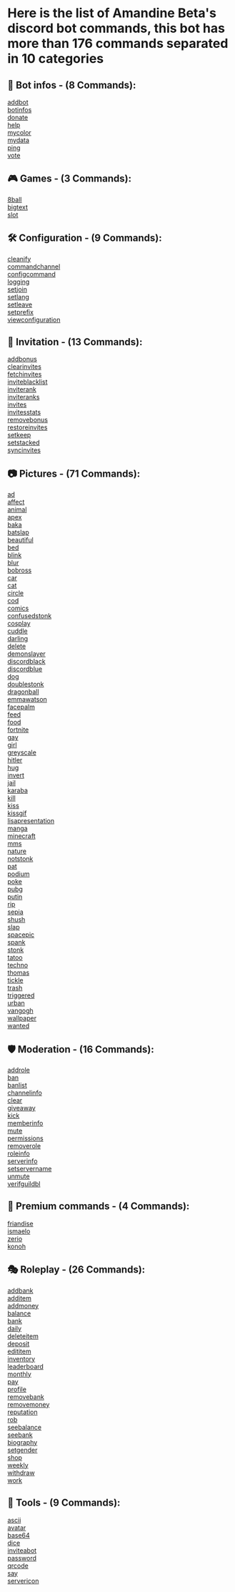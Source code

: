 # Here is the list of Amandine Beta's discord bot commands, this bot has more than 176 commands separated in 10 categories

## 🤖 Bot infos - (8 Commands): 
[addbot](Commands/%F0%9F%A4%96%20Bot%20infos/addbot.md "Allows you to get the bot invitation link.")
<br>[botinfos](Commands/%F0%9F%A4%96%20Bot%20infos/botinfos.md "Displays information about the bot.")
<br>[donate](Commands/%F0%9F%A4%96%20Bot%20infos/donate.md "Allow you to the see informations on how to support the project.")
<br>[help](Commands/%F0%9F%A4%96%20Bot%20infos/help.md "Allows you to get the bot's help page and help with commands")
<br>[mycolor](Commands/%F0%9F%A4%96%20Bot%20infos/mycolor.md "Allows you to choose the color of the bot embeds.")
<br>[mydata](Commands/%F0%9F%A4%96%20Bot%20infos/mydata.md "Sends you a file containing all the data that we have saved in relation to your account / server.")
<br>[ping](Commands/%F0%9F%A4%96%20Bot%20infos/ping.md "Allows to see the latency of the bot and the discord API.")
<br>[vote](Commands/%F0%9F%A4%96%20Bot%20infos/vote.md "Lets see the sites where you can vote for the bot.")
## 🎮 Games - (3 Commands): 
[8ball](Commands/%F0%9F%8E%AE%20Games/8ball.md "Lets you ask the magic ball a question.")
<br>[bigtext](Commands/%F0%9F%8E%AE%20Games/bigtext.md "Allow you to size up your text into emojis.")
<br>[slot](Commands/%F0%9F%8E%AE%20Games/slot.md "Allows you to spin the slot machine.")
## 🛠️ Configuration - (9 Commands): 
[cleanify](Commands/%F0%9F%9B%A0%EF%B8%8F%20Configuration/cleanify.md "Allows you to activate or not the automatic deletion of messages from the bot.")
<br>[commandchannel](Commands/%F0%9F%9B%A0%EF%B8%8F%20Configuration/commandchannel.md "Allows you to configure the bot's command channel.")
<br>[configcommand](Commands/%F0%9F%9B%A0%EF%B8%8F%20Configuration/configcommand.md "Allows you to configure which commands are enabled or disabled on your server.")
<br>[logging](Commands/%F0%9F%9B%A0%EF%B8%8F%20Configuration/logging.md "Allows you to define which log you want to enable or disable.")
<br>[setjoin](Commands/%F0%9F%9B%A0%EF%B8%8F%20Configuration/setjoin.md "Allows you to configure the server welcome message and channel.")
<br>[setlang](Commands/%F0%9F%9B%A0%EF%B8%8F%20Configuration/setlang.md "Allows you to configure the bot language.")
<br>[setleave](Commands/%F0%9F%9B%A0%EF%B8%8F%20Configuration/setleave.md "Allows you to configure the server's goodbye message and channel.")
<br>[setprefix](Commands/%F0%9F%9B%A0%EF%B8%8F%20Configuration/setprefix.md "Allows you to configure the bot prefix on the server.")
<br>[viewconfiguration](Commands/%F0%9F%9B%A0%EF%B8%8F%20Configuration/viewconfiguration.md "Allows you to see the current configuration of the bot parameters on the server.")
## 📎 Invitation - (13 Commands): 
[addbonus](Commands/%F0%9F%93%8E%20Invitation/addbonus.md "Allows you to add bonus invitations to an user.")
<br>[clearinvites](Commands/%F0%9F%93%8E%20Invitation/clearinvites.md "Allows you to delete all invitations for a member or all members.")
<br>[fetchinvites](Commands/%F0%9F%93%8E%20Invitation/fetchinvites.md "Allows to detect new invitations not saved in the cache.")
<br>[inviteblacklist](Commands/%F0%9F%93%8E%20Invitation/inviteblacklist.md "Allows you to blacklist a member of the invitation system.")
<br>[inviterank](Commands/%F0%9F%93%8E%20Invitation/inviterank.md "Allows you to configure the invitation rewards roles.")
<br>[inviteranks](Commands/%F0%9F%93%8E%20Invitation/inviteranks.md "Allows you to see the server invitation rewards roles.")
<br>[invites](Commands/%F0%9F%93%8E%20Invitation/invites.md "Allows you to see your invitations or those of a friend.")
<br>[invitesstats](Commands/%F0%9F%93%8E%20Invitation/invitesstats.md "Displays a graph with the statistics of the members who have joined the server.")
<br>[removebonus](Commands/%F0%9F%93%8E%20Invitation/removebonus.md "Allows you to remove bonus invitations from a user.")
<br>[restoreinvites](Commands/%F0%9F%93%8E%20Invitation/restoreinvites.md "Allows you to restore the invitations after a reinitialization of these.")
<br>[setkeep](Commands/%F0%9F%93%8E%20Invitation/setkeep.md "Allows you to configure whether members keep their roles even if they don't have enough invitations.")
<br>[setstacked](Commands/%F0%9F%93%8E%20Invitation/setstacked.md "Allows you to configure whether members accumulate their roles or not.")
<br>[syncinvites](Commands/%F0%9F%93%8E%20Invitation/syncinvites.md "The time is up, you have not validated that you want to restore the invitations of the mentioned member (s).")
## 📷 Pictures - (71 Commands): 
[ad](Commands/%F0%9F%93%B7%20Pictures/ad.md "Allows you to generate an ad image with your profile picture or that of your friends.")
<br>[affect](Commands/%F0%9F%93%B7%20Pictures/affect.md "Allows you to generate an affect image with your profile picture or that of your friends.")
<br>[animal](Commands/%F0%9F%93%B7%20Pictures/animal.md "Displays an animal photo.")
<br>[apex](Commands/%F0%9F%93%B7%20Pictures/apex.md "Displays an apex photo.")
<br>[baka](Commands/%F0%9F%93%B7%20Pictures/baka.md "Let you baka a member.")
<br>[batslap](Commands/%F0%9F%93%B7%20Pictures/batslap.md "Allows you to generate a batslap image with your profile picture or that of your friends.")
<br>[beautiful](Commands/%F0%9F%93%B7%20Pictures/beautiful.md "Allows you to generate a beautiful image with your profile picture or that of your friends.")
<br>[bed](Commands/%F0%9F%93%B7%20Pictures/bed.md "Allows you to generate a bed image with your profile picture or that of your friends.")
<br>[blink](Commands/%F0%9F%93%B7%20Pictures/blink.md "Allows you to generate a flashing image with your profile picture and that of your friends.")
<br>[blur](Commands/%F0%9F%93%B7%20Pictures/blur.md "Apply the blur effect to your profile picture or that of your friends.")
<br>[bobross](Commands/%F0%9F%93%B7%20Pictures/bobross.md "Allows you to generate a bobross image with your profile picture or that of your friends.")
<br>[car](Commands/%F0%9F%93%B7%20Pictures/car.md "Displays a car photo.")
<br>[cat](Commands/%F0%9F%93%B7%20Pictures/cat.md "Displays a cat photo.")
<br>[circle](Commands/%F0%9F%93%B7%20Pictures/circle.md "Turn your profile picture or that of your friends into a circle.")
<br>[cod](Commands/%F0%9F%93%B7%20Pictures/cod.md "Displays a cod photo.")
<br>[comics](Commands/%F0%9F%93%B7%20Pictures/comics.md "Displays a comic book photo.")
<br>[confusedstonk](Commands/%F0%9F%93%B7%20Pictures/confusedstonk.md "Allows you to generate a confusedstonk image with your profile picture or that of your friends.")
<br>[cosplay](Commands/%F0%9F%93%B7%20Pictures/cosplay.md "Displays a cosplay photo.")
<br>[cuddle](Commands/%F0%9F%93%B7%20Pictures/cuddle.md "Allows you to caress a member.")
<br>[darling](Commands/%F0%9F%93%B7%20Pictures/darling.md "Displays a Darling in the franxx photo.")
<br>[delete](Commands/%F0%9F%93%B7%20Pictures/delete.md "Allows you to generate a delete image with your profile picture or that of your friends.")
<br>[demonslayer](Commands/%F0%9F%93%B7%20Pictures/demonslayer.md "Displays a Demon slayer photo.")
<br>[discordblack](Commands/%F0%9F%93%B7%20Pictures/discordblack.md "Allows you to generate a discord black image with your profile picture or that of your friends.")
<br>[discordblue](Commands/%F0%9F%93%B7%20Pictures/discordblue.md "Allows you to generate a discord blue image with your profile picture or that of your friends.")
<br>[dog](Commands/%F0%9F%93%B7%20Pictures/dog.md "Displays a dog photo.")
<br>[doublestonk](Commands/%F0%9F%93%B7%20Pictures/doublestonk.md "Allows you to generate a doubleStonk image with your profile picture or that of your friends.")
<br>[dragonball](Commands/%F0%9F%93%B7%20Pictures/dragonball.md "Displays a dragon ball photo.")
<br>[emmawatson](Commands/%F0%9F%93%B7%20Pictures/emmawatson.md "Shows a photo of Emma Watson.")
<br>[facepalm](Commands/%F0%9F%93%B7%20Pictures/facepalm.md "Allows you to generate a facepalm image with your profile picture or that of your friends.")
<br>[feed](Commands/%F0%9F%93%B7%20Pictures/feed.md "Let you feed member.")
<br>[food](Commands/%F0%9F%93%B7%20Pictures/food.md "Displays a photo of food.")
<br>[fortnite](Commands/%F0%9F%93%B7%20Pictures/fortnite.md "Displays a fortnite photo.")
<br>[gay](Commands/%F0%9F%93%B7%20Pictures/gay.md "Apply the gay filter to your profile picture or that of your friends.")
<br>[girl](Commands/%F0%9F%93%B7%20Pictures/girl.md "Shows a photo of a girl.")
<br>[greyscale](Commands/%F0%9F%93%B7%20Pictures/greyscale.md "Shows a photo of a girl.")
<br>[hitler](Commands/%F0%9F%93%B7%20Pictures/hitler.md "Allows you to generate a hitler image with your profile picture or that of your friends.")
<br>[hug](Commands/%F0%9F%93%B7%20Pictures/hug.md "Allows you to hug a member.")
<br>[invert](Commands/%F0%9F%93%B7%20Pictures/invert.md "Apply the opposite effect to your profile picture or that of your friends.")
<br>[jail](Commands/%F0%9F%93%B7%20Pictures/jail.md "Allows you to generate a jail image with your profile picture or that of your friends.")
<br>[karaba](Commands/%F0%9F%93%B7%20Pictures/karaba.md "Allows you to generate a karaba image with your profile picture or that of your friends.")
<br>[kill](Commands/%F0%9F%93%B7%20Pictures/kill.md "Allows you to kill a member.")
<br>[kiss](Commands/%F0%9F%93%B7%20Pictures/kiss.md "Allows you to generate a kiss image with your profile picture or that of your friends.")
<br>[kissgif](Commands/%F0%9F%93%B7%20Pictures/kissgif.md "Allows to give a kiss (gif) to a member.")
<br>[lisapresentation](Commands/%F0%9F%93%B7%20Pictures/lisapresentation.md "Allows you to generate a lisapresentation image with your profile picture or that of your friends.")
<br>[manga](Commands/%F0%9F%93%B7%20Pictures/manga.md "Displays a manga photo.")
<br>[minecraft](Commands/%F0%9F%93%B7%20Pictures/minecraft.md "Displays a minecraft photo.")
<br>[mms](Commands/%F0%9F%93%B7%20Pictures/mms.md "Allows you to generate an mms image with your profile picture or that of your friends.")
<br>[nature](Commands/%F0%9F%93%B7%20Pictures/nature.md "Displays a photo of nature.")
<br>[notstonk](Commands/%F0%9F%93%B7%20Pictures/notstonk.md "Allows you to generate a notstonk image with your profile picture or that of your friends.")
<br>[pat](Commands/%F0%9F%93%B7%20Pictures/pat.md "Allows you to pat a member.")
<br>[podium](Commands/%F0%9F%93%B7%20Pictures/podium.md "Allows you to generate a podium image with your profile picture or that of your friends.")
<br>[poke](Commands/%F0%9F%93%B7%20Pictures/poke.md "Allows you to touch a member.")
<br>[pubg](Commands/%F0%9F%93%B7%20Pictures/pubg.md "Displays a pubg photo.")
<br>[putin](Commands/%F0%9F%93%B7%20Pictures/putin.md "Allows you to generate a putin image with your profile picture or that of your friends.")
<br>[rip](Commands/%F0%9F%93%B7%20Pictures/rip.md "Allows you to generate a rip image with your profile picture or that of your friends.")
<br>[sepia](Commands/%F0%9F%93%B7%20Pictures/sepia.md "Apply the sepia filter to your profile picture or that of your friends.")
<br>[shush](Commands/%F0%9F%93%B7%20Pictures/shush.md "Allows you to caress a member.")
<br>[slap](Commands/%F0%9F%93%B7%20Pictures/slap.md "Allows you to slap a member.")
<br>[spacepic](Commands/%F0%9F%93%B7%20Pictures/spacepic.md "Displays a photo of space.")
<br>[spank](Commands/%F0%9F%93%B7%20Pictures/spank.md "Allows you to generate a spank image with your profile picture or that of your friends.")
<br>[stonk](Commands/%F0%9F%93%B7%20Pictures/stonk.md "Allows you to generate a stonk image with your profile picture or that of your friends.")
<br>[tatoo](Commands/%F0%9F%93%B7%20Pictures/tatoo.md "Allows you to generate a tatoo image with your profile picture or that of your friends.")
<br>[techno](Commands/%F0%9F%93%B7%20Pictures/techno.md "Displays a techno photo.")
<br>[thomas](Commands/%F0%9F%93%B7%20Pictures/thomas.md "Allows you to generate a thomas image with your profile picture or that of your friends.")
<br>[tickle](Commands/%F0%9F%93%B7%20Pictures/tickle.md "Allows you to tickle a member.")
<br>[trash](Commands/%F0%9F%93%B7%20Pictures/trash.md "Allows you to generate a trash image with your profile picture or that of your friends.")
<br>[triggered](Commands/%F0%9F%93%B7%20Pictures/triggered.md "Allows you to generate a triggered image with your profile picture or that of your friends.")
<br>[urban](Commands/%F0%9F%93%B7%20Pictures/urban.md "Displays an urban photo.")
<br>[vangogh](Commands/%F0%9F%93%B7%20Pictures/vangogh.md "Displays a Vangogh painting.")
<br>[wallpaper](Commands/%F0%9F%93%B7%20Pictures/wallpaper.md "Displays a wallpaper.")
<br>[wanted](Commands/%F0%9F%93%B7%20Pictures/wanted.md "Allows you to generate a wanted image with your profile picture or that of your friends.")
## 🛡️ Moderation - (16 Commands): 
[addrole](Commands/%F0%9F%9B%A1%EF%B8%8F%20Moderation/addrole.md "Allows you to add a role to a member.")
<br>[ban](Commands/%F0%9F%9B%A1%EF%B8%8F%20Moderation/ban.md "Allows to ban a member.")
<br>[banlist](Commands/%F0%9F%9B%A1%EF%B8%8F%20Moderation/banlist.md "Allows you to see the list of users banned from the server.")
<br>[channelinfo](Commands/%F0%9F%9B%A1%EF%B8%8F%20Moderation/channelinfo.md "Allows you to view the information of a channel.")
<br>[clear](Commands/%F0%9F%9B%A1%EF%B8%8F%20Moderation/clear.md "Allows you to clean up a channel's messages.")
<br>[giveaway](Commands/%F0%9F%9B%A1%EF%B8%8F%20Moderation/giveaway.md "Allows you to create and manage giveaways on your servers.")
<br>[kick](Commands/%F0%9F%9B%A1%EF%B8%8F%20Moderation/kick.md "Used to kick a member.")
<br>[memberinfo](Commands/%F0%9F%9B%A1%EF%B8%8F%20Moderation/memberinfo.md "Allows you to view a member's information.")
<br>[mute](Commands/%F0%9F%9B%A1%EF%B8%8F%20Moderation/mute.md "Allows to mute a user.")
<br>[permissions](Commands/%F0%9F%9B%A1%EF%B8%8F%20Moderation/permissions.md "Allows you to see what permissions you have on the channel or what your friends have.")
<br>[removerole](Commands/%F0%9F%9B%A1%EF%B8%8F%20Moderation/removerole.md "Allows you to remove a role from a member.")
<br>[roleinfo](Commands/%F0%9F%9B%A1%EF%B8%8F%20Moderation/roleinfo.md "Allows you to see the information of a role.")
<br>[serverinfo](Commands/%F0%9F%9B%A1%EF%B8%8F%20Moderation/serverinfo.md "Allows you to view the server's information.")
<br>[setservername](Commands/%F0%9F%9B%A1%EF%B8%8F%20Moderation/setservername.md "Allows you to change the server name.")
<br>[unmute](Commands/%F0%9F%9B%A1%EF%B8%8F%20Moderation/unmute.md "Allows you to unmute a user.")
<br>[verifguildbl](Commands/%F0%9F%9B%A1%EF%B8%8F%20Moderation/verifguildbl.md "Allows you to check if there are blacklisted users on the server.")
## 👑 Premium commands - (4 Commands): 
[friandise](Commands/%F0%9F%91%91%20Premium%20commands/friandise.md "👑 Premium commands")
<br>[ismaelo](Commands/%F0%9F%91%91%20Premium%20commands/ismaelo.md "👑 Premium commands")
<br>[zerio](Commands/%F0%9F%91%91%20Premium%20commands/zerio.md "👑 Premium commands")
<br>[konoh](Commands/%F0%9F%91%91%20Premium%20commands/konoh.md "👑 Premium commands")
## 🎭 Roleplay - (26 Commands): 
[addbank](Commands/%F0%9F%8E%AD%20Roleplay/addbank.md "Allows you to add change to a user's bank.")
<br>[additem](Commands/%F0%9F%8E%AD%20Roleplay/additem.md "Allows you to create an item in the server store.")
<br>[addmoney](Commands/%F0%9F%8E%AD%20Roleplay/addmoney.md "Allows you to add money to a user.")
<br>[balance](Commands/%F0%9F%8E%AD%20Roleplay/balance.md "Allows you to see the amount of money you have in your wallet.")
<br>[bank](Commands/%F0%9F%8E%AD%20Roleplay/bank.md "Allows you to see the amount of change you have in your bank account.")
<br>[daily](Commands/%F0%9F%8E%AD%20Roleplay/daily.md "Allows you to collect a reward every 24 hours.")
<br>[deleteitem](Commands/%F0%9F%8E%AD%20Roleplay/deleteitem.md "Allows you to see and buy items from the server shop")
<br>[deposit](Commands/%F0%9F%8E%AD%20Roleplay/deposit.md "Allows you to deposit money into your bank account.")
<br>[edititem](Commands/%F0%9F%8E%AD%20Roleplay/edititem.md "Allows you to edit an item in the server store.")
<br>[inventory](Commands/%F0%9F%8E%AD%20Roleplay/inventory.md "Allows you to see the items you have in your inventory.")
<br>[leaderboard](Commands/%F0%9F%8E%AD%20Roleplay/leaderboard.md "Displays the top 10 of the server. (currency or reputation)")
<br>[monthly](Commands/%F0%9F%8E%AD%20Roleplay/monthly.md "Allows you to collect a reward every 30 days.")
<br>[pay](Commands/%F0%9F%8E%AD%20Roleplay/pay.md "Allows to pay a user.")
<br>[profile](Commands/%F0%9F%8E%AD%20Roleplay/profile.md "Allows you to view your profile or that of a member.")
<br>[removebank](Commands/%F0%9F%8E%AD%20Roleplay/removebank.md "Allows you to remove money from a user's bank.")
<br>[removemoney](Commands/%F0%9F%8E%AD%20Roleplay/removemoney.md "Allows you to remove change from a user.")
<br>[reputation](Commands/%F0%9F%8E%AD%20Roleplay/reputation.md "Allows you to give a reputation point to another member.")
<br>[rob](Commands/%F0%9F%8E%AD%20Roleplay/rob.md "Allows you to steal another member every 12 hours.")
<br>[seebalance](Commands/%F0%9F%8E%AD%20Roleplay/seebalance.md "Allows you to see how much change a user has in their wallet.")
<br>[seebank](Commands/%F0%9F%8E%AD%20Roleplay/seebank.md "Allows you to see the amount of change a user has in their bank account.")
<br>[biography](Commands/%F0%9F%8E%AD%20Roleplay/biography.md "Allows you to configure your biography.")
<br>[setgender](Commands/%F0%9F%8E%AD%20Roleplay/setgender.md "Allows you to configure your gender.")
<br>[shop](Commands/%F0%9F%8E%AD%20Roleplay/shop.md "Allows you to see and buy items from the server shop")
<br>[weekly](Commands/%F0%9F%8E%AD%20Roleplay/weekly.md "Allows you to collect a reward every 7 days.")
<br>[withdraw](Commands/%F0%9F%8E%AD%20Roleplay/withdraw.md "Allows you to withdraw money from your wallet.")
<br>[work](Commands/%F0%9F%8E%AD%20Roleplay/work.md "Allows you to collect a reward every 6 hours.")
## 🧰 Tools - (9 Commands): 
[ascii](Commands/%F0%9F%A7%B0%20Tools/ascii.md "Allows asciification of a text.")
<br>[avatar](Commands/%F0%9F%A7%B0%20Tools/avatar.md "Allows you to see your profile picture or that of your friends.")
<br>[base64](Commands/%F0%9F%A7%B0%20Tools/base64.md "Allows to encode or decode a message in Base 64.")
<br>[dice](Commands/%F0%9F%A7%B0%20Tools/dice.md "Allows you to roll a dice.")
<br>[inviteabot](Commands/%F0%9F%A7%B0%20Tools/inviteabot.md "Allows you to have an invitation link by mentioning a bot.")
<br>[password](Commands/%F0%9F%A7%B0%20Tools/password.md "Allows you to generate a password with the parameters of your choice.")
<br>[qrcode](Commands/%F0%9F%A7%B0%20Tools/qrcode.md "Allows you to generate a QR code.")
<br>[say](Commands/%F0%9F%A7%B0%20Tools/say.md "Allows to send a message by the bot.")
<br>[servericon](Commands/%F0%9F%A7%B0%20Tools/servericon.md "Used to retrieve the server icon.")

